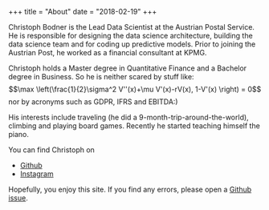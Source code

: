 +++
title = "About"
date = "2018-02-19"
+++

Christoph Bodner is the Lead Data Scientist at the Austrian Postal Service. He is responsible for designing the data science architecture, building the data science team and for coding up predictive models. Prior to joining the Austrian Post, he worked as a financial consultant at KPMG.

Christoph holds a Master degree in Quantitative Finance and a Bachelor degree in Business. So he is neither scared by stuff like:
$$\max \left(\frac{1}{2}\sigma^2 V''(x)+\mu V'(x)-rV(x), 1-V'(x) \right) = 0$$
nor by acronyms such as GDPR, IFRS and EBITDA:)

His interests include traveling (he did a 9-month-trip-around-the-world), climbing and  playing board games. Recently he started teaching himself the piano. 

You can find Christoph on

* [Github](https://github.com/harlecin)
* [Instagram](https://www.instagram.com/_zug_voegel_/)


Hopefully, you enjoy this site. If you find any errors, please open a [Github issue](https://github.com/harlecin/hugo-site).
